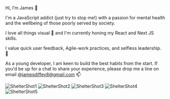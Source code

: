 Hi, I’m James 👋

I'm a JavaScript addict (just try to stop me!) with a passion for mental health and the wellbeing of those poorly served by society.

I love all things visual 👀 and I'm currently honing my React and Next JS skills. 

I value quick user feedback, Agile-work practices, and selfless leadership. 🌱

As a young developer, I am keen to build the best habits from the start. If you'd be up for a chat to share your experience, please drop me a line on email @jamesdiffey8@gmail.com 📫 


![ShelterShot1](https://github.com/jamesdiffeycoding/jamesdiffeycoding/assets/139918141/1b74aac2-b6bf-444f-ab8d-97a96c4f682d)
![ShelterShot2](https://github.com/jamesdiffeycoding/jamesdiffeycoding/assets/139918141/909efb6d-a4b2-4d5f-825d-ddd8c916ebd6)
![ShelterShot3](https://github.com/jamesdiffeycoding/jamesdiffeycoding/assets/139918141/0fc1ea6e-cd51-48c6-910e-6f7c0000ed73)
![ShelterShot4](https://github.com/jamesdiffeycoding/jamesdiffeycoding/assets/139918141/d8998007-0b35-4718-8bf8-92ff311bcb74)
![ShelterShot5](https://github.com/jamesdiffeycoding/jamesdiffeycoding/assets/139918141/e706c189-6f39-4cf9-9092-550a1a8e49e7)
